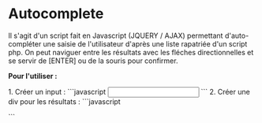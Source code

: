 # Autocomplete

Il s'agit d'un script fait en Javascript (JQUERY / AJAX) permettant d'auto-compléter une saisie de l'utilisateur d'après une liste rapatriée d'un
script php. On peut naviguer entre les résultats avec les fléches directionnelles et se servir de [ENTER] ou de la souris pour confirmer.

<b>Pour l'utiliser :</b>
<p>
  1. Créer un input :
  ```javascript
    <input type="text" id="search" />
    ```
  2. Créer une div pour les résultats : 
  ```javascript
    <div id="results"></div>
    ```
